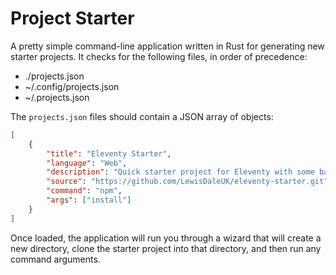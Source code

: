 # Project Starter

A pretty simple command-line application written in Rust for generating new starter projects. It checks for the following files, in order of precedence:

- ./projects.json
- ~/.config/projects.json
- ~/.projects.json

The `projects.json` files should contain a JSON array of objects:

```json
[
	{
		"title": "Eleventy Starter",
		"language": "Web",
		"description": "Quick starter project for Eleventy with some basic CSS, and predfined templates for blogs and other features",
		"source": "https://github.com/LewisDaleUK/eleventy-starter.git",
		"command": "npm",
		"args": ["install"]
	}
]
```

Once loaded, the application will run you through a wizard that will create a new directory, clone the starter project into that directory, and then run any command arguments.

